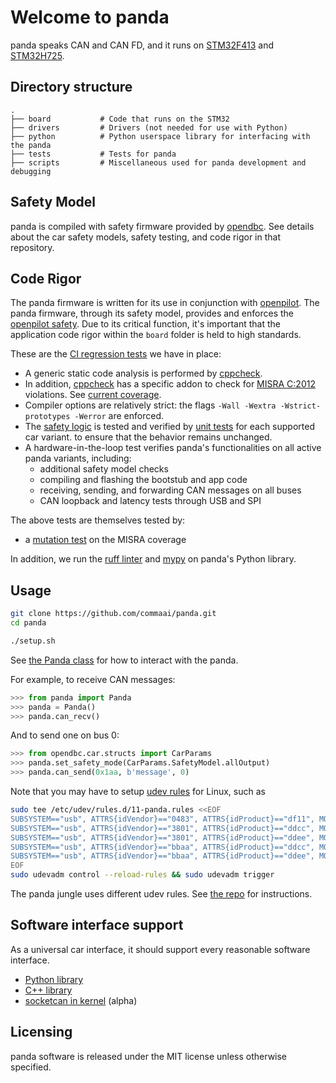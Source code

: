 # Welcome to panda

panda speaks CAN and CAN FD, and it runs on [STM32F413](https://www.st.com/resource/en/reference_manual/rm0430-stm32f413423-advanced-armbased-32bit-mcus-stmicroelectronics.pdf) and [STM32H725](https://www.st.com/resource/en/reference_manual/rm0468-stm32h723733-stm32h725735-and-stm32h730-value-line-advanced-armbased-32bit-mcus-stmicroelectronics.pdf).

## Directory structure

```
.
├── board           # Code that runs on the STM32
├── drivers         # Drivers (not needed for use with Python)
├── python          # Python userspace library for interfacing with the panda
├── tests           # Tests for panda
├── scripts         # Miscellaneous used for panda development and debugging
```

## Safety Model

panda is compiled with safety firmware provided by [opendbc](https://github.com/commaai/opendbc). See details about the car safety models, safety testing, and code rigor in that repository.

## Code Rigor

The panda firmware is written for its use in conjunction with [openpilot](https://github.com/commaai/openpilot). The panda firmware, through its safety model, provides and enforces the
[openpilot safety](https://github.com/commaai/openpilot/blob/master/docs/SAFETY.md). Due to its critical function, it's important that the application code rigor within the `board` folder is held to high standards.

These are the [CI regression tests](https://github.com/commaai/panda/actions) we have in place:
* A generic static code analysis is performed by [cppcheck](https://github.com/danmar/cppcheck/).
* In addition, [cppcheck](https://github.com/danmar/cppcheck/) has a specific addon to check for [MISRA C:2012](https://misra.org.uk/) violations. See [current coverage](https://github.com/commaai/panda/blob/master/tests/misra/coverage_table).
* Compiler options are relatively strict: the flags `-Wall -Wextra -Wstrict-prototypes -Werror` are enforced.
* The [safety logic](https://github.com/commaai/panda/tree/master/opendbc/safety) is tested and verified by [unit tests](https://github.com/commaai/panda/tree/master/opendbc/safety/tests) for each supported car variant.
to ensure that the behavior remains unchanged.
* A hardware-in-the-loop test verifies panda's functionalities on all active panda variants, including:
  * additional safety model checks
  * compiling and flashing the bootstub and app code
  * receiving, sending, and forwarding CAN messages on all buses
  * CAN loopback and latency tests through USB and SPI

The above tests are themselves tested by:
* a [mutation test](tests/misra/test_mutation.py) on the MISRA coverage

In addition, we run the [ruff linter](https://github.com/astral-sh/ruff) and [mypy](https://mypy-lang.org/) on panda's Python library.

## Usage

```bash
git clone https://github.com/commaai/panda.git
cd panda

./setup.sh
```

See [the Panda class](https://github.com/commaai/panda/blob/master/python/__init__.py) for how to interact with the panda.

For example, to receive CAN messages:
``` python
>>> from panda import Panda
>>> panda = Panda()
>>> panda.can_recv()
```
And to send one on bus 0:
``` python
>>> from opendbc.car.structs import CarParams
>>> panda.set_safety_mode(CarParams.SafetyModel.allOutput)
>>> panda.can_send(0x1aa, b'message', 0)
```
Note that you may have to setup [udev rules](https://github.com/commaai/panda/tree/master/drivers/linux) for Linux, such as
``` bash
sudo tee /etc/udev/rules.d/11-panda.rules <<EOF
SUBSYSTEM=="usb", ATTRS{idVendor}=="0483", ATTRS{idProduct}=="df11", MODE="0666"
SUBSYSTEM=="usb", ATTRS{idVendor}=="3801", ATTRS{idProduct}=="ddcc", MODE="0666"
SUBSYSTEM=="usb", ATTRS{idVendor}=="3801", ATTRS{idProduct}=="ddee", MODE="0666"
SUBSYSTEM=="usb", ATTRS{idVendor}=="bbaa", ATTRS{idProduct}=="ddcc", MODE="0666"
SUBSYSTEM=="usb", ATTRS{idVendor}=="bbaa", ATTRS{idProduct}=="ddee", MODE="0666"
EOF
sudo udevadm control --reload-rules && sudo udevadm trigger
```

The panda jungle uses different udev rules. See [the repo](https://github.com/commaai/panda_jungle#udev-rules) for instructions.

## Software interface support

As a universal car interface, it should support every reasonable software interface.

- [Python library](https://github.com/commaai/panda/tree/master/python)
- [C++ library](https://github.com/commaai/openpilot/tree/master/selfdrive/pandad)
- [socketcan in kernel](https://github.com/commaai/panda/tree/master/drivers/linux) (alpha)

## Licensing

panda software is released under the MIT license unless otherwise specified.
